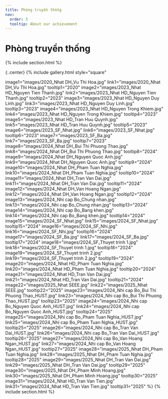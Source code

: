 ```yaml
---
title: Phòng truyền thống
nav:
  order: 5
  tooltip: About our achievement
---
```

# <i class="fas fa-feather-alt"></i>Phòng truyền thống

{% include section.html %}

{:.center}
{% include gallery.html style="square"

image1="images/2020_Nhat DH_Vu Thi Hoa.jpg" link1="images/2020_Nhat DH_Vu Thi Hoa.jpg" tooltip1="2020"
image2="images/2023_Nhat HD_Nguyen Tien Thanh.jpg" link2="images/2023_Nhat HD_Nguyen Tien Thanh.jpg" tooltip2="2023"
image3="images/2023_Nhat HD_Nguyen Duy Linh.jpg" link3="images/2023_Nhat HD_Nguyen Duy Linh.jpg" tooltip3="2023"
image4="images/2023_Nhat HD_Nguyen Trong Khiem.jpg" link4="images/2023_Nhat HD_Nguyen Trong Khiem.jpg" tooltip4="2023"
image5="images/2023_Nhat HD_Tran Huu Quynh.jpg" link5="images/2023_Nhat HD_Tran Huu Quynh.jpg" tooltip5="2023"
image6="images/2023_SF_Nhat.jpg" link6="images/2023_SF_Nhat.jpg" tooltip6="2023"
image7="images/2023_SF_Ba.jpg" link7="images/2023_SF_Ba.jpg" tooltip7="2023"
image8="images/2024_Nhat DH_Bui Thi Phuong Thao.jpg" link8="images/2024_Nhat DH_Bui Thi Phuong Thao.jpg" tooltip8="2024"
image9="images/2024_Nhat DH_Nguyen Quoc Anh.jpg" link9="images/2024_Nhat DH_Nguyen Quoc Anh.jpg" tooltip9="2024"
image10="images/2024_Nhat DH_Pham Tuan Nghia.jpg" link10="images/2024_Nhat DH_Pham Tuan Nghia.jpg" tooltip10="2024"
image11="images/2024_Nhat DH_Tran Van Dai.jpg" link11="images/2024_Nhat DH_Tran Van Dai.jpg" tooltip11="2024"
image12="images/2024_Nhat DH_Van Hoang Ngan.jpg" link12="images/2024_Nhat DH_Van Hoang Ngan.jpg" tooltip12="2024"
image13="images/2024_Nhi cap Bo_Chung nhan.jpg" link13="images/2024_Nhi cap Bo_Chung nhan.jpg" tooltip13="2024"
image14="images/2024_Nhi cap Bo_Bang khen.jpg" link14="images/2024_Nhi cap Bo_Bang khen.jpg" tooltip14="2024"
image15="images/2024_SF_Nhat.jpg" link15="images/2024_SF_Nhat.jpg" tooltip15="2024"
image16="images/2024_SF_Nhi.jpg" link16="images/2024_SF_Nhi.jpg" tooltip16="2024"
image17="images/2024_SF_Ba.jpg" link17="images/2024_SF_Ba.jpg" tooltip17="2024"
image18="images/2024_SF_Thuyet trinh 1.jpg" link18="images/2024_SF_Thuyet trinh 1.jpg" tooltip18="2024"
image19="images/2024_SF_Thuyet trinh 2.jpg" link19="images/2024_SF_Thuyet trinh 2.jpg" tooltip19="2024"
image20="images/2024_Nhat HD_Pham Tuan Nghia.jpg" link20="images/2024_Nhat HD_Pham Tuan Nghia.jpg" tooltip20="2024"
image21="images/2024_Nhat HD_Tran Van Dai.jpg" link21="images/2024_Nhat HD_Tran Van Dai.jpg" tooltip21="2024"
image22="images/2025_Nhat SEEE.jpg" link22="images/2025_Nhat SEEE.jpg" tooltip22="2025"
image23="images/2024_Nhi cap Bo_Bui Thi Phuong Thao_HUST.jpg" link23="images/2024_Nhi cap Bo_Bui Thi Phuong Thao_HUST.jpg" tooltip23="2025"
image24="images/2024_Nhi cap Bo_Nguyen Quoc Anh_HUST.jpg" link24="images/2024_Nhi cap Bo_Nguyen Quoc Anh_HUST.jpg" tooltip24="2025"
image25="images/2024_Nhi cap Bo_Pham Tuan Nghia_HUST.jpg" link25="images/2024_Nhi cap Bo_Pham Tuan Nghia_HUST.jpg" tooltip25="2025"
image26="images/2024_Nhi cap Bo_Tran Van Dai_HUST.jpg" link26="images/2024_Nhi cap Bo_Tran Van Dai_HUST.jpg" tooltip26="2025"
image27="images/2024_Nhi cap Bo_Van Hoang Ngan_HUST.jpg" link27="images/2024_Nhi cap Bo_Van Hoang Ngan_HUST.jpg" tooltip27="2025"
image28="images/2025_Nhat DH_Pham Tuan Nghia.jpg" link28="images/2025_Nhat DH_Pham Tuan Nghia.jpg" tooltip28="2025"
image29="images/2025_Nhat DH_Tran Van Dai.jpg" link29="images/2025_Nhat DH_Tran Van Dai.jpg" tooltip29="2025"
image30="images/2025_Nhat DH_Pham Minh Hoang.jpg" link30="images/2025_Nhat DH_Pham Minh Hoang.jpg" tooltip30="2025"
image31="images/2024_Nhat HD_Tran Van Tien.jpg" link31="images/2024_Nhat HD_Tran Van Tien.jpg" tooltip31="2025"
 %}
{% include section.html %}
